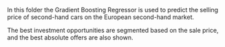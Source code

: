 In this folder the Gradient Boosting Regressor is used to predict the selling price of second-hand cars on the European second-hand market.

The best investment opportunities are segmented based on the sale price, and the best absolute offers are also shown.
